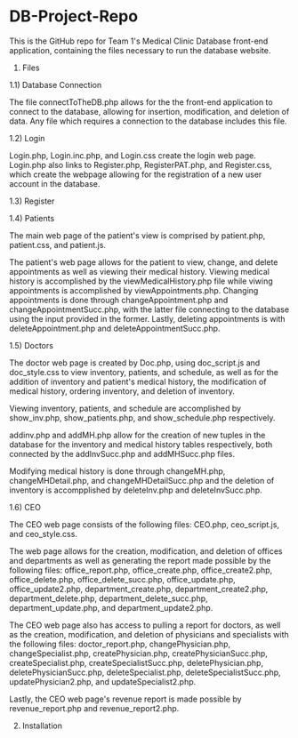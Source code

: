 # DB-Project-Repo
This is the GitHub repo for Team 1's Medical Clinic Database front-end application, containing the files necessary to run the database website.

1) Files

1.1) Database Connection

The file connectToTheDB.php allows for the the front-end application to connect to the database, allowing for insertion, modification, and deletion of data. Any file which requires a connection to the database includes this file.

1.2) Login

Login.php, Login.inc.php, and Login.css create the login web page. Login.php also links to Register.php, RegisterPAT.php, and Register.css, which create the webpage allowing for the registration of a new user account in the database.

1.3) Register

1.4) Patients

The main web page of the patient's view is comprised by patient.php, patient.css, and patient.js.

The patient's web page allows for the patient to view, change, and delete appointments as well as viewing their medical history. Viewing medical history is accomplished by the viewMedicalHistory.php file while viwing appointments is accomplished by viewAppointments.php. Changing appointments is done through changeAppointment.php and changeAppointmentSucc.php, with the latter file connecting to the database using the input provided in the former. Lastly, deleting appointments is with deleteAppointment.php and deleteAppointmentSucc.php.

1.5) Doctors

The doctor web page is created by Doc.php, using doc_script.js and doc_style.css to view inventory, patients, and schedule, as well as for the addition of inventory and patient's medical history, the modification of medical history, ordering inventory, and deletion of inventory.

Viewing inventory, patients, and schedule are accomplished by show_inv.php, show_patients.php, and show_schedule.php respectively.

addinv.php and addMH.php allow for the creation of new tuples in the database for the inventory and medical history tables respectively, both connected by the addInvSucc.php and addMHSucc.php files.

Modifying medical history is done through changeMH.php, changeMHDetail.php, and changeMHDetailSucc.php and the deletion of inventory is accompplished by deleteInv.php and deleteInvSucc.php.

1.6) CEO

The CEO web page consists of the following files: CEO.php, ceo_script.js, and ceo_style.css. 

The web page allows for the creation, modification, and deletion of offices and departments as well as generating the report made possible by the following files: office_report.php, office_create.php, office_create2.php, office_delete.php, office_delete_succ.php, office_update.php, office_update2.php, department_create.php, department_create2.php, department_delete.php, department_delete_succ.php, department_update.php, and department_update2.php. 

The CEO web page also has access to pulling a report for doctors, as well as the creation, modification, and deletion of physicians and specialists with the following files: doctor_report.php, changePhysician.php, changeSpecialist.php, createPhysician.php, createPhysicianSucc.php, createSpecialist.php, createSpecialistSucc.php, deletePhysician.php, deletePhysicianSucc.php, deleteSpecialist.php, deleteSpecialistSucc.php, updatePhysician2.php, and updateSpecialist2.php. 

Lastly, the CEO web page's revenue report is made possible by revenue_report.php and revenue_report2.php.

2) Installation

